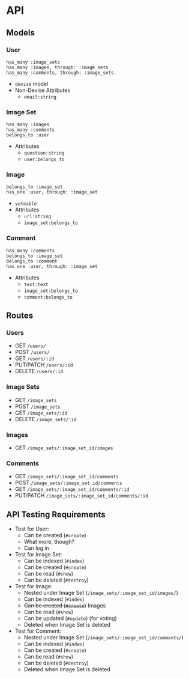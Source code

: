 # API

## Models

### User

    has_many :image_sets
    has_many :images, through: :image_sets
    has_many :comments, through: :image_sets

- `devise` model
- Non-Devise Attributes
    - `email:string`

### Image Set

    has_many :images
    has_many :comments
    belongs_to :user

- Attributes
    - `question:string`
    - `user:belongs_to`

### Image

    belongs_to :image_set
    has_one :user, through: :image_set

- `voteable`
- Attributes
    - `url:string`
    - `image_set:belongs_to`

### Comment

    has_many :comments
    belongs_to :image_set
    belongs_to :comment
    has_one :user, through: :image_set

- Attributes
    - `text:text`
    - `image_set:belongs_to`
    - `comment:belongs_to`

## Routes

### Users

- GET `/users/`
- POST `/users/`
- GET `/users/:id`
- PUT/PATCH `/users/:id`
- DELETE `/users/:id`

### Image Sets

- GET `/image_sets`
- POST `/image_sets`
- GET `/image_sets/:id`
- DELETE `/image_sets/:id`

### Images

- GET `/image_sets/:image_set_id/images`

### Comments

- GET `/image_sets/:image_set_id/comments`
- POST `/image_sets/:image_set_id/comments`
- GET `/image_sets/:image_set_id/comments/:id`
- PUT/PATCH `/image_sets/:image_set_id/comments/:id`

## API Testing Requirements

- Test for User:
    - Can be created (`#create`)
    - What more, though?
    - Can log in
- Test for Image Set:
    - Can be indexed (`#index`)
    - Can be created (`#create`)
    - Can be read (`#show`)
    - Can be deleted (`#destroy`)
- Test for Image:
    - Nested under Image Set (`/image_sets/:image_set_id/images/`)
    - Can be indexed (`#index`)
    - ~~Can be created (`#create`)~~ Images
    - Can be read (`#show`)
    - Can be updated (`#update`) (for voting)
    - Deleted when Image Set is deleted
- Test for Comment:
    - Nested under Image Set (`/image_sets/:image_set_id/comments/`)
    - Can be indexed (`#index`)
    - Can be created (`#create`)
    - Can be read (`#show`)
    - Can be deleted (`#destroy`)
    - Deleted when Image Set is deleted